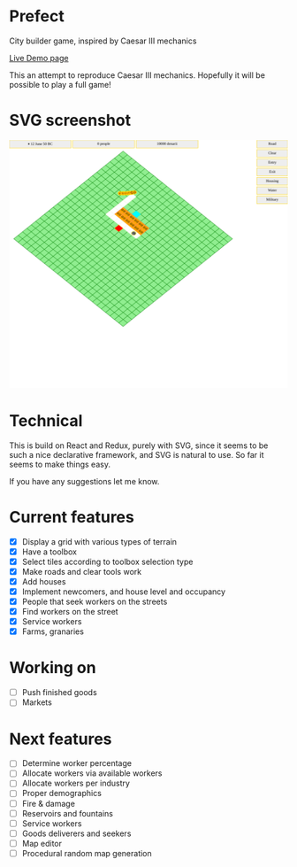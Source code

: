 # Prefect
City builder game, inspired by Caesar III mechanics

[Live Demo page](https://costas-basdekis.github.io/Prefect/)

This an attempt to reproduce Caesar III mechanics. Hopefully it will be possible to play a full game!

# SVG screenshot
![](demo.svg?raw=true&sanitize=true)

# Technical
This is build on React and Redux, purely with SVG, since it seems to be such a
nice declarative framework, and SVG is natural to use. So far it seems to make
things easy.

If you have any suggestions let me know.

# Current features
* [x] Display a grid with various types of terrain
* [x] Have a toolbox
* [x] Select tiles according to toolbox selection type
* [x] Make roads and clear tools work
* [x] Add houses
* [x] Implement newcomers, and house level and occupancy
* [x] People that seek workers on the streets
* [x] Find workers on the street
* [x] Service workers
* [x] Farms, granaries

# Working on
* [ ] Push finished goods
* [ ] Markets

# Next features
* [ ] Determine worker percentage
* [ ] Allocate workers via available workers
* [ ] Allocate workers per industry
* [ ] Proper demographics
* [ ] Fire & damage
* [ ] Reservoirs and fountains
* [ ] Service workers
* [ ] Goods deliverers and seekers
* [ ] Map editor
* [ ] Procedural random map generation
